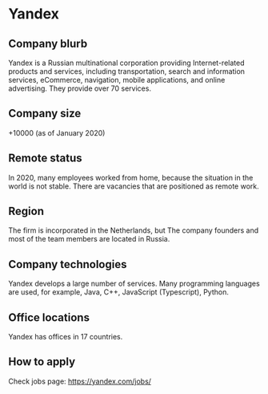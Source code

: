 # Yandex

## Company blurb

Yandex is a Russian multinational corporation providing Internet-related products and services, including transportation, search and information services, eCommerce, navigation, mobile applications, and online advertising. They provide over 70 services.

## Company size

+10000 (as of January 2020)

## Remote status

In 2020, many employees worked from home, because the situation in the world is not stable. There are vacancies that are positioned as remote work.

## Region

The firm is incorporated in the Netherlands, but The company founders and most of the team members are located in Russia. 

## Company technologies

Yandex develops a large number of services. Many programming languages are used, for example, Java, C++, JavaScript (Typescript), Python.

## Office locations

Yandex has offices in 17 countries.

## How to apply

Check jobs page: https://yandex.com/jobs/
